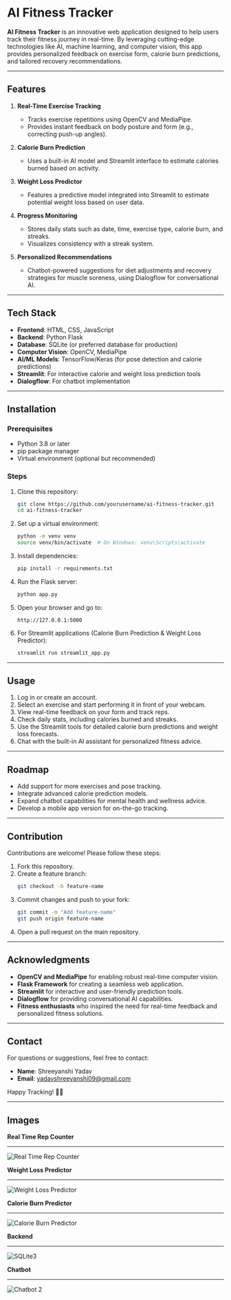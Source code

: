 # AI Fitness Tracker

**AI Fitness Tracker** is an innovative web application designed to help users track their fitness journey in real-time. By leveraging cutting-edge technologies like AI, machine learning, and computer vision, this app provides personalized feedback on exercise form, calorie burn predictions, and tailored recovery recommendations.

---

## Features

1. **Real-Time Exercise Tracking**
   - Tracks exercise repetitions using OpenCV and MediaPipe.
   - Provides instant feedback on body posture and form (e.g., correcting push-up angles).

2. **Calorie Burn Prediction**
   - Uses a built-in AI model and Streamlit interface to estimate calories burned based on activity.

3. **Weight Loss Predictor**
   - Features a predictive model integrated into Streamlit to estimate potential weight loss based on user data.

4. **Progress Monitoring**
   - Stores daily stats such as date, time, exercise type, calorie burn, and streaks.
   - Visualizes consistency with a streak system.

5. **Personalized Recommendations**
   - Chatbot-powered suggestions for diet adjustments and recovery strategies for muscle soreness, using Dialogflow for conversational AI.

---

## Tech Stack

- **Frontend**: HTML, CSS, JavaScript
- **Backend**: Python Flask
- **Database**: SQLite (or preferred database for production)
- **Computer Vision**: OpenCV, MediaPipe
- **AI/ML Models**: TensorFlow/Keras (for pose detection and calorie predictions)
- **Streamlit**: For interactive calorie and weight loss prediction tools
- **Dialogflow**: For chatbot implementation

---

## Installation

### Prerequisites
- Python 3.8 or later
- pip package manager
- Virtual environment (optional but recommended)

### Steps
1. Clone this repository:
   ```bash
   git clone https://github.com/yourusername/ai-fitness-tracker.git
   cd ai-fitness-tracker
   ```

2. Set up a virtual environment:
   ```bash
   python -m venv venv
   source venv/bin/activate  # On Windows: venv\Scripts\activate
   ```

3. Install dependencies:
   ```bash
   pip install -r requirements.txt
   ```

4. Run the Flask server:
   ```bash
   python app.py
   ```

5. Open your browser and go to:
   ```
   http://127.0.0.1:5000
   ```

6. For Streamlit applications (Calorie Burn Prediction & Weight Loss Predictor):
   ```bash
   streamlit run streamlit_app.py
   ```

---

## Usage

1. Log in or create an account.
2. Select an exercise and start performing it in front of your webcam.
3. View real-time feedback on your form and track reps.
4. Check daily stats, including calories burned and streaks.
5. Use the Streamlit tools for detailed calorie burn predictions and weight loss forecasts.
6. Chat with the built-in AI assistant for personalized fitness advice.

---

## Roadmap

- Add support for more exercises and pose tracking.
- Integrate advanced calorie prediction models.
- Expand chatbot capabilities for mental health and wellness advice.
- Develop a mobile app version for on-the-go tracking.

---

## Contribution

Contributions are welcome! Please follow these steps:

1. Fork this repository.
2. Create a feature branch:
   ```bash
   git checkout -b feature-name
   ```
3. Commit changes and push to your fork:
   ```bash
   git commit -m "Add feature-name"
   git push origin feature-name
   ```
4. Open a pull request on the main repository.

---

## Acknowledgments

- **OpenCV and MediaPipe** for enabling robust real-time computer vision.
- **Flask Framework** for creating a seamless web application.
- **Streamlit** for interactive and user-friendly prediction tools.
- **Dialogflow** for providing conversational AI capabilities.
- **Fitness enthusiasts** who inspired the need for real-time feedback and personalized fitness solutions.

---

## Contact

For questions or suggestions, feel free to contact:

- **Name**: Shreeyanshi Yadav
- **Email**: yadavshreeyanshi09@gmail.com


Happy Tracking! 🏋️‍♂️

---


## Images 
**Real Time Rep Counter**


---
![Real Time Rep Counter](https://github.com/user-attachments/assets/4163a884-5b60-455b-ba9e-5f23d0cfa08a)


**Weight Loss Predictor**


---
![Weight Loss Predictor](https://github.com/user-attachments/assets/950f50d3-7f21-44f5-ade6-f327a5937a06)



**Calorie Burn Predictor**


---
![Calorie Burn Predictor](https://github.com/user-attachments/assets/f830af79-6886-4c2d-8164-e8d7598e3997)



**Backend**


---
![SQLite3](https://github.com/user-attachments/assets/5f8424ef-30f5-4283-881c-c1c622658217)


**Chatbot**


---
![Chatbot 2](https://github.com/user-attachments/assets/0b85002f-f4cd-4578-a033-0cd7828b5014)



